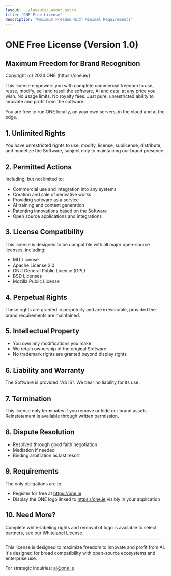 ```yaml
---
layout: ../layouts/Layout.astro
title: "ONE Free License"
description: "Maximum Freedom With Minimal Requirements"
---
```


<div class="prose prose-slate max-w-3xl mx-auto px-4 py-8">

# ONE Free License (Version 1.0)
## Maximum Freedom for Brand Recognition

<div class="text-sm text-slate-600">
Copyright (c) 2024 ONE (https://one.ie/)
</div>

This license empowers you with complete commercial freedom to use, reuse, modify, sell and resell the software, AI and data, at any price you wish. No usage limits. No royalty fees. Just pure, unrestricted ability to innovate and profit from the software.

You are free to run ONE locally, on your own servers, in the cloud and at the edge.

## 1. Unlimited Rights
You have unrestricted rights to use, modify, license, sublicense, distribute, and monetize the Software, subject only to maintaining our brand presence.

## 2. Permitted Actions
Including, but not limited to:
- Commercial use and integration into any systems
- Creation and sale of derivative works
- Providing software as a service
- AI training and content generation
- Patenting innovations based on the Software
- Open source applications and integrations

## 3. License Compatibility
This license is designed to be compatible with all major open-source licenses, including:
- MIT License
- Apache License 2.0
- GNU General Public License (GPL)
- BSD Licenses
- Mozilla Public License

## 4. Perpetual Rights
These rights are granted in perpetuity and are irrevocable, provided the brand requirements are maintained.

## 5. Intellectual Property
- You own any modifications you make
- We retain ownership of the original Software
- No trademark rights are granted beyond display rights

## 6. Liability and Warranty
The Software is provided "AS IS". We bear no liability for its use.

## 7. Termination
This license only terminates if you remove or hide our brand assets. Reinstatement is available through written permission.

## 8. Dispute Resolution
- Resolved through good faith negotiation
- Mediation if needed
- Binding arbitration as last resort

## 9. Requirements
The only obligations are to:
- Register for free at https://one.ie
- Display the ONE logo linked to https://one.ie visibly in your application

## 10. Need More?
Complete white-labeling rights and removal of logo is available to select partners, see our [Whitelabel License](https://one.ie/whitelabel)

---

<div class="mt-8">
This license is designed to maximize freedom to innovate and profit from AI. It's designed for broad compatibility with open-source ecosystems and enterprise use.

For strategic inquiries: <a href="mailto:ai@one.ie" class="text-blue-600 hover:text-blue-800">ai@one.ie</a>
</div>

</div>

